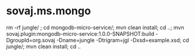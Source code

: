 # sovaj.ms.mongo

rm -rf jungle/ ; cd mongodb-micro-service/; mvn clean install; cd ..;  mvn sovaj.plugin:mongodb-micro-service:1.0.0-SNAPSHOT:build  -DgroupId=org.sovaj -Dname=jungle -Dtrigram=jgl -Dxsd=example.xsd; cd jungle/; mvn clean install; cd ..